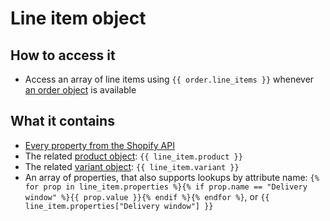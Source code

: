 # Line item object

## How to access it

* Access an array of line items using `{{ order.line_items }}` whenever [an order object](order-object.md) is available

## What it contains

* [Every property from the Shopify API](https://shopify.dev/docs/admin-api/rest/reference/orders/order#line-items-property-2020-04)
* The related [product object](product-object.md): `{{ line_item.product }}` 
* The related [variant object](variant-object.md): `{{ line_item.variant }}` 
* An array of properties, that also supports lookups by attribute name: `{% for prop in line_item.properties %}{% if prop.name == "Delivery window" %}{{ prop.value }}{% endif %}{% endfor %}`, or `{{ line_item.properties["Delivery window"] }}` 

